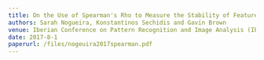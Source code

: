 ```yaml
---
title: On the Use of Spearman's Rho to Measure the Stability of Feature Rankings
authors: Sarah Nogueira, Konstantinos Sechidis and Gavin Brown
venue: Iberian Conference on Pattern Recognition and Image Analysis (IbPRIA), Faro, Portugal
date: 2017-8-1
paperurl: /files/nogeuira2017spearman.pdf
---
```

